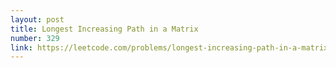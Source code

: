 ```yaml
---
layout: post
title: Longest Increasing Path in a Matrix
number: 329
link: https://leetcode.com/problems/longest-increasing-path-in-a-matrix
---
```

